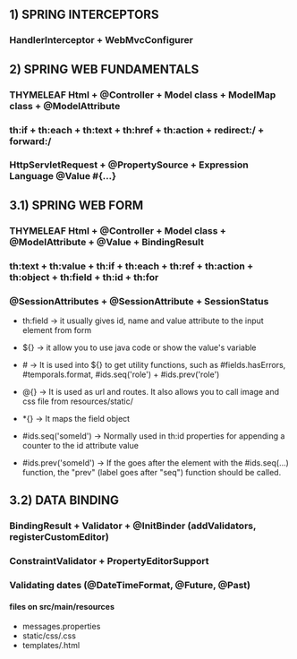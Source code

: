 ## 1) SPRING INTERCEPTORS
### HandlerInterceptor + WebMvcConfigurer

## 2) SPRING WEB FUNDAMENTALS
### THYMELEAF Html + @Controller + Model class + ModelMap class + @ModelAttribute
### th:if + th:each + th:text + th:href + th:action + redirect:/ + forward:/
### HttpServletRequest + @PropertySource + Expression Language @Value #{...}

## 3.1) SPRING WEB FORM
### THYMELEAF Html + @Controller + Model class + @ModelAttribute + @Value + BindingResult
### th:text + th:value + th:if + th:each + th:ref + th:action + th:object + th:field + th:id + th:for
### @SessionAttributes + @SessionAttribute + SessionStatus

* th:field -> it usually gives id, name and value attribute to the input element from form

* ${} -> it allow you to use java code or show the value's variable
* \# -> It is used into ${} to get utility functions, such as #fields.hasErrors, #temporals.format,
        #ids.seq('role') + #ids.prev('role')
* @{} -> It is used as url and routes. It also allows you to call image and css file from resources/static/
* *{} -> It maps the field object


* #ids.seq('someId') -> Normally used in th:id properties for appending a counter to the id attribute value
* #ids.prev('someId') -> If the <label> goes after the element with the #ids.seq(...)
                         function, the "prev" (label goes after "seq") function should be called.

## 3.2) DATA BINDING
### BindingResult + Validator + @InitBinder (addValidators, registerCustomEditor)
### ConstraintValidator + PropertyEditorSupport
### Validating dates (@DateTimeFormat, @Future, @Past)

#### files on src/main/resources
* messages.properties
* static/css/<filename>.css
* templates/<filename>.html



